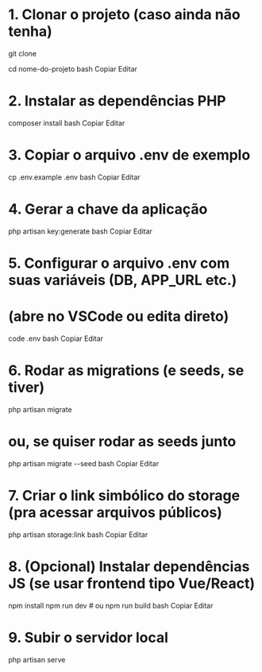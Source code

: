 # 1. Clonar o projeto (caso ainda não tenha)
git clone <url-do-repo>

cd nome-do-projeto
bash
Copiar
Editar
# 2. Instalar as dependências PHP
composer install
bash
Copiar
Editar
# 3. Copiar o arquivo .env de exemplo
cp .env.example .env
bash
Copiar
Editar
# 4. Gerar a chave da aplicação
php artisan key:generate
bash
Copiar
Editar
# 5. Configurar o arquivo .env com suas variáveis (DB, APP_URL etc.)
# (abre no VSCode ou edita direto)
code .env
bash
Copiar
Editar
# 6. Rodar as migrations (e seeds, se tiver)
php artisan migrate
# ou, se quiser rodar as seeds junto
php artisan migrate --seed
bash
Copiar
Editar
# 7. Criar o link simbólico do storage (pra acessar arquivos públicos)
php artisan storage:link
bash
Copiar
Editar
# 8. (Opcional) Instalar dependências JS (se usar frontend tipo Vue/React)
npm install
npm run dev # ou npm run build
bash
Copiar
Editar
# 9. Subir o servidor local
php artisan serve
